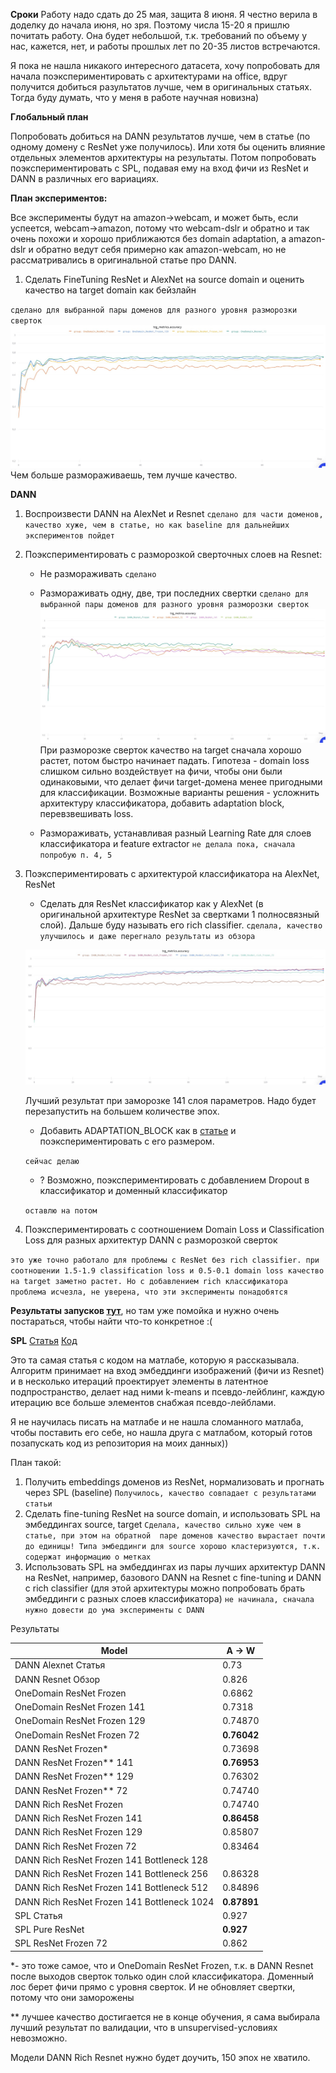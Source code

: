 **Сроки**
Работу надо сдать до 25 мая, защита 8 июня. Я честно верила в доделку до начала июня, но зря. Поэтому числа 15-20 я пришлю почитать работу. 
Она будет небольшой, т.к. требований по объему у нас, кажется, нет, и работы прошлых лет по 20-35 листов встречаются.

Я пока не нашла никакого интересного датасета, хочу попробовать для начала поэкспериментировать с архитектурами на office, вдруг получится добиться разультатов лучше, чем в оригинальных статьях.
Тогда буду думать, что у меня в работе научная новизна)

**Глобальный план**

Попробовать добиться на DANN результатов лучше, чем в статье (по одному домену с ResNet уже получилось). Или хотя бы оценить влияние отдельных элементов архитектуры на результаты. 
Потом попробовать поэкспериментировать с SPL, подавая ему на вход фичи из ResNet и DANN в различных его вариациях. 

**План экспериментов:**

Все эксперименты будут на amazon->webcam, и может быть, если успеется, webcam->amazon, потому что webcam-dslr и обратно и так очень похожи и хорошо приближаются без domain adaptation, а amazon-dslr и обратно ведут себя примерно как amazon-webcam, но не рассматривались в оригинальной статье про DANN. 

1) Сделать FineTuning ResNet и AlexNet на source domain и оценить качество на target domain как бейзлайн  

`сделано для выбранной пары доменов для разного уровня разморозки сверток`
![OneDomian_ResNet](./plots/One_Domain_Resnet.JPG)
Чем больше размораживаешь, тем лучше качество.

**DANN**

1) Воспроизвести DANN на AlexNet и Resnet
    `сделано для части доменов, качество хуже, чем в статье, но как baseline для дальнейших экспериментов пойдет`
1) Поэкспериментировать с разморозкой сверточных слоев на Resnet:
    * Не размораживать
    `сделано`
    * Размораживать одну, две, три последних свертки
    `сделано для выбранной пары доменов для разного уровня разморозки сверток`
    ![DANN_ResNet](./plots/DANN_Resnet.JPG)
    При разморозке сверток качество на target сначала хорошо растет, потом быстро начинает падать. Гипотеза - domain loss слишком сильно воздействует на фичи, чтобы они были одинаковыми, что делает фичи target-домена менее пригодными для классификации. Возможные варианты решения - усложнить архитектуру классификатора, добавить adaptation block, перевзвешивать loss.
    
    * Размораживать, устанавливая разный Learning Rate для слоев классификатора и feature extractor
    `не делала пока, сначала попробую п. 4, 5`
1) Поэкспериментировать с архитектурой классификатора на AlexNet, ResNet
    * Сделать для ResNet классификатор как у AlexNet (в оригинальной архитектуре ResNet за свертками 1 полносвязный слой). Дальше буду называть его rich classifier.
    `сделала, качество улучшилось и даже перегнало результаты из обзора`
    
    ![DANN_Resnet_Rich](./plots/DANN_Resnet_Rich.JPG)
    
    Лучший результат при заморозке 141 слоя параметров. Надо будет перезапустить на большем количестве эпох.
    
    * Добавить ADAPTATION_BLOCK как в [статье](https://arxiv.org/pdf/1412.3474.pdf) и поэкспериментировать с его размером.
     
    `сейчас делаю`
    
    * ? Возможно, поэкспериментировать с добавлением Dropout в классификатор и доменный классификатор
    
    `оставлю на потом`
1) Поэкспериментировать с соотношением Domain Loss и Classification Loss для разных архитектур DANN с разморозкой сверток

`это уже точно работало для проблемы с ResNet без rich classifier. при соотношении 1.5-1.9 classification loss и 0.5-0.1 domain loss качество на target заметно растет. Но с добавлением rich классификатора проблема исчезла, не уверена, что эти эксперименты понадобятся`

**Результаты запусков [тут](https://app.wandb.ai/monkey_head/domain_adaptation)**, но там уже помойка и нужно очень постараться, чтобы найти что-то конкретное :(


**SPL**
[Статья](https://arxiv.org/pdf/1911.07982.pdf)
[Код](https://github.com/hellowangqian/domain-adaptation-capls)

Это та самая статья с кодом на матлабе, которую я рассказывала. Алгоритм принимает на вход эмбеддинги изображений (фичи из Resnet) и в несколько итераций проектирует элементы в латентное подпространство, делает над ними k-means и псевдо-лейблинг, каждую итерацию все больше элементов снабжая псевдо-лейблами. 

Я не научилась писать на матлабе и не нашла сломанного матлаба, чтобы поставить его себе, но нашла друга с матлабом, который готов позапускать код из репозитория на моих данных))

План такой:
1) Получить embeddings доменов из ResNet, нормализовать и прогнать через SPL (baseline) 
`Получилось, качество совпадает с результатами статьи`
2) Сделать fine-tuning ResNet на source domain, и использовать SPL на эмбеддингах source, target
`Сделала, качество сильно хуже чем в статье, при этом на обратной  паре доменов качество вырастает почти до единицы! Типа эмбеддинги для source хорошо кластеризуются, т.к. содержат информацию о метках`
3) Использовать SPL на эмбеддингах из пары лучших архитектур DANN на ResNet, например, базового DANN на Resnet с fine-tuning и DANN c rich classifier (для этой архитектуры можно попробовать брать эмбеддинги с разных слоев классификатора)
`не начинала, сначала нужно довести до ума эксперименты с DANN`

Результаты

Model | A → W |
--- | --- | 
DANN Alexnet Статья | 0.73 |
DANN Resnet Обзор | 0.826 |
OneDomain ResNet Frozen | 0.6862 |
OneDomain ResNet Frozen 141 | 0.7318 |
OneDomain ResNet Frozen 129 | 0.74870 |
OneDomain ResNet Frozen 72 | **0.76042** |
DANN ResNet Frozen* | 0.73698 |
DANN ResNet Frozen** 141 | **0.76953** |
DANN ResNet Frozen** 129 | 0.76302 |
DANN ResNet Frozen** 72 | 0.74740 |
DANN Rich ResNet Frozen | 0.74740 |
DANN Rich ResNet Frozen 141 | **0.86458** |
DANN Rich ResNet Frozen 129 | 0.85807 |
DANN Rich ResNet Frozen 72 | 0.83464 |
DANN Rich ResNet Frozen 141 Bottleneck 128 |  |
DANN Rich ResNet Frozen 141 Bottleneck 256 | 0.86328 |
DANN Rich ResNet Frozen 141 Bottleneck 512 | 0.84896 |
DANN Rich ResNet Frozen 141 Bottleneck 1024 | **0.87891** |
SPL Статья | 0.927 | 
SPL Pure ResNet | **0.927** |
SPL ResNet Frozen 72 | 0.862 |

*- это тоже самое, что и OneDomain ResNet Frozen, т.к. в DANN Resnet после выходов сверток только один слой классификатора. Доменный лос берет фичи прямо с уровня сверток. И не обновляет свертки, потому что они заморожены

** лучшее качество достигается не в конце обучения, я сама выбирала лучший результат по валидации, что в unsupervised-условиях невозможно.

Модели DANN Rich Resnet нужно будет доучить, 150 эпох не хватило.